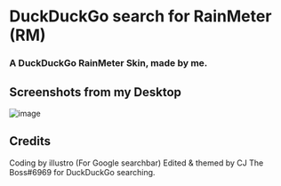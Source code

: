 # DuckDuckGo search for RainMeter (RM)
### A DuckDuckGo RainMeter Skin, made by me.
## Screenshots from my Desktop
![image](https://user-images.githubusercontent.com/91536722/144625461-89189812-a8f0-49b9-bcd9-33793cb9bc45.png)
## Credits
Coding by illustro (For Google searchbar)
Edited & themed by CJ The Boss#6969 for DuckDuckGo searching.
